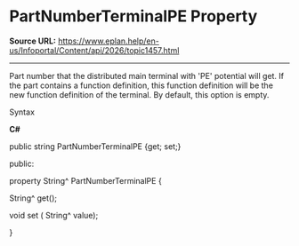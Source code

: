 # PartNumberTerminalPE Property

**Source URL:** https://www.eplan.help/en-us/Infoportal/Content/api/2026/topic1457.html

---

Part number that the distributed main terminal with 'PE' potential will get. If the part contains a function definition, this function definition will be the new function definition of the terminal. By default, this option is empty.

Syntax

**C#**



public string PartNumberTerminalPE {get; set;}

public:

property String^ PartNumberTerminalPE {

   String^ get();

   void set (    String^ value);

}

